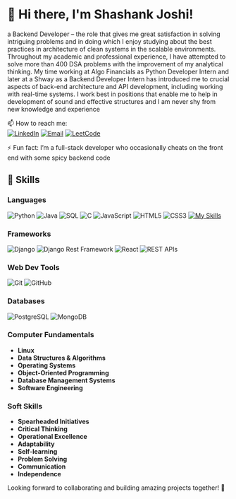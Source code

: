 # 👋 Hi there, I'm Shashank Joshi!

a Backend Developer – the role that gives me great satisfaction in solving intriguing problems and in doing which I enjoy studying about the best practices in architecture of clean systems in the scalable environments. Throughout my academic and professional experience, I have attempted to solve more than 400 DSA problems with the improvement of my analytical thinking. My time working at Algo Financials as Python Developer Intern and later at a Shway as a Backend Developer Intern has introduced me to crucial aspects of back-end architecture and API development, including working with real-time systems. I work best in positions that enable me to help in development of sound and effective structures and I am never shy from new knowledge and experience

📫 How to reach me:  
[![LinkedIn](https://img.shields.io/badge/LinkedIn-0077B5?style=for-the-badge&logo=linkedin&logoColor=white)](https://www.linkedin.com/in/shashank-joshi-3664b2226/)
[![Email](https://img.shields.io/badge/Email-D14836?style=for-the-badge&logo=gmail&logoColor=white)](mailto:shashankk.jjoshi@gmail.com)
[![LeetCode](https://img.shields.io/badge/LeetCode-FFA116?style=for-the-badge&logo=leetcode&logoColor=white)](https://leetcode.com/Shashank_1203)


⚡ Fun fact: I’m a full-stack developer who occasionally cheats on the front end with some spicy backend code

## 🚀 Skills

### Languages
![Python](https://img.shields.io/badge/Python-3776AB?style=for-the-badge&logo=python&logoColor=white)
![Java](https://img.shields.io/badge/Java-007396?style=for-the-badge&logo=java&logoColor=white)
![SQL](https://img.shields.io/badge/SQL-4479A1?style=for-the-badge&logo=postgresql&logoColor=white)
![C](https://img.shields.io/badge/C-A8B9CC?style=for-the-badge&logo=c&logoColor=white)
![JavaScript](https://img.shields.io/badge/JavaScript-F7DF1E?style=for-the-badge&logo=javascript&logoColor=black)
![HTML5](https://img.shields.io/badge/HTML5-E34F26?style=for-the-badge&logo=html5&logoColor=white)
![CSS3](https://img.shields.io/badge/CSS3-1572B6?style=for-the-badge&logo=css3&logoColor=white)
[![My Skills](https://skillicons.dev/icons?i=js,html,css,aws,django,express,git,github,graphql,java,mongodb,nextjs,py,redis)](https://skillicons.dev)

### Frameworks
![Django](https://img.shields.io/badge/Django-092E20?style=for-the-badge&logo=django&logoColor=white)
![Django Rest Framework](https://img.shields.io/badge/Django%20Rest%20Framework-092E20?style=for-the-badge&logo=django&logoColor=white)
![React](https://img.shields.io/badge/React-61DAFB?style=for-the-badge&logo=react&logoColor=black)
![REST APIs](https://img.shields.io/badge/REST%20APIs-005571?style=for-the-badge&logo=api&logoColor=white)

### Web Dev Tools
![Git](https://img.shields.io/badge/Git-F05032?style=for-the-badge&logo=git&logoColor=white)
![GitHub](https://img.shields.io/badge/GitHub-181717?style=for-the-badge&logo=github&logoColor=white)

### Databases
![PostgreSQL](https://img.shields.io/badge/PostgreSQL-336791?style=for-the-badge&logo=postgresql&logoColor=white)
![MongoDB](https://img.shields.io/badge/MongoDB-47A248?style=for-the-badge&logo=mongodb&logoColor=white)

### Computer Fundamentals
- **Linux**
- **Data Structures & Algorithms**
- **Operating Systems**
- **Object-Oriented Programming**
- **Database Management Systems**
- **Software Engineering**

### Soft Skills
- **Spearheaded Initiatives**
- **Critical Thinking**
- **Operational Excellence**
- **Adaptability**
- **Self-learning**
- **Problem Solving**
- **Communication**
- **Independence**

Looking forward to collaborating and building amazing projects together! 🚀
